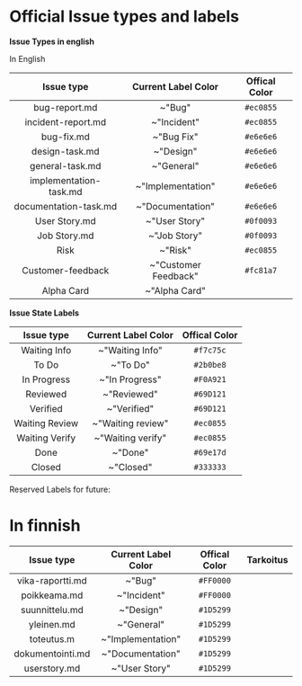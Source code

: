 # Official Issue types and labels


**Issue Types in english**
	
In English
		
| Issue type | Current Label Color | Offical Color |
|:-:|:-:|:-:|
| bug-report.md | ~"Bug" | `#ec0855` |
| incident-report.md | ~"Incident" | `#ec0855` |  
| bug-fix.md | ~"Bug Fix" |  `#e6e6e6` |  
| design-task.md | ~"Design" | `#e6e6e6` |
| general-task.md |  ~"General"   | `#e6e6e6` |       
| implementation-task.md | ~"Implementation" | `#e6e6e6` |
| documentation-task.md | ~"Documentation" | `#e6e6e6` |
| User Story.md | ~"User Story" | `#0f0093` |
| Job Story.md  | ~"Job Story" | `#0f0093` |
| Risk | ~"Risk" | `#ec0855`  |
| Customer-feedback | ~"Customer Feedback" | `#fc81a7` |
| Alpha Card | ~"Alpha Card" | 

**Issue State Labels**

| Issue type | Current Label Color | Offical Color |
|:-:|:-:|:-:|
| Waiting Info | ~"Waiting Info" | `#f7c75c` |
| To Do | ~"To Do" |  `#2b0be8` |
| In Progress | ~"In Progress" | `#F0A921` |
| Reviewed | ~"Reviewed" | `#69D121` | 
| Verified | ~"Verified" | `#69D121` |
| Waiting Review | ~"Waiting review" | `#ec0855` |
| Waiting Verify | ~"Waiting verify" | `#ec0855` |
| Done | ~"Done" | `#69e17d` |
| Closed | ~"Closed" | `#333333` |


Reserved Labels for future:





# In finnish 

| Issue type | Current Label Color | Offical Color | Tarkoitus |
|:-:|:-:|:-:|:-:|
| vika-raportti.md | ~"Bug"  | `#FF0000` ||
| poikkeama.md | ~"Incident" | `#FF0000` ||
| suunnittelu.md | ~"Design" | `#1D5299` | |
| yleinen.md | ~"General" | `#1D5299` ||
| toteutus.m | ~"Implementation" | `#1D5299` ||
| dokumentointi.md | ~"Documentation" | `#1D5299` ||
| userstory.md | ~"User Story"  | `#1D5299` ||
 
